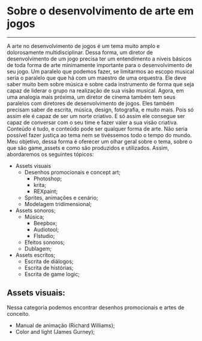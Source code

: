 # Sobre o desenvolvimento de arte em jogos
---

A arte no desenvolvimento de jogos é um tema muito amplo e dolorosamente multidisciplinar. Dessa forma, um diretor de desenvolvimento de um jogo precisa ter um entendimento a níveis básicos de toda forma de arte minimamente importante para o desenvolvimento de seu jogo. Um paralelo que podemos fazer, se limitarmos ao escopo musical seria o paralelo que que há com um maestro de uma orquestra. Ele deve saber muito bem sobre música e sobre cada instrumento de forma que seja capaz de liderar o grupo na realização de sua visão musical. Agora, em uma analogia mais próxima, um diretor de cinema também tem seus paralelos com diretores de desenvolvimento de jogos. Eles também precisam saber de escrita, música, design, fotografia, e muito mais. Pois só assim ele é capaz de ser um norte criativo. E só assim ele consegue ser capaz de conversar com o seu time e fazer valer a sua visão criativa. Conteúdo é tudo, e conteúdo pode ser qualquer forma de arte. Não seria possível fazer justiça ao tema nem se tivéssemos todo o tempo do mundo. Meu objetivo, dessa forma é oferecer um olhar geral sobre o tema, sobre o que são game_assets e como são produzidos e utilizados. Assim, abordaremos os seguintes tópicos:

- Assets visuais 
	- Desenhos promocionais e concept art;
		- Photoshop;
		- krita;
		- REXpaint;
	- Sprites, animações e cenário;
	- Modelagem tridimensional;
- Assets sonoros;
	- Música;
		- Beepbox;
		- Audiotool;
		- Flstudio;
	- Efeitos sonoros;
	- Dublagem;
- Assets escritos;
	- Escrita de diálogos;
	- Escrita de histórias;
	- Escrita de game logic;

## Assets visuais:

Nessa categoria podemos encontrar desenhos promocionais e artes de conceito.

- Manual de animação (Richard Williams);
- Color and light (James Gurney);


